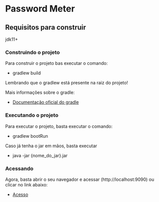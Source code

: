 # Password Meter

## Requisitos para construir

jdk11+

### Construindo o projeto
Para construir o projeto bas executar o comando:

* gradlew build

Lembrando que o gradlew está presente na raiz do projeto!

Mais informações sobre o gradle:
* [Documentação oficial do gradle](https://docs.gradle.org)

### Executando o projeto
Para executar o projeto, basta executar o comando:

* gradlew bootRun

Caso já tenha o jar em mãos, basta executar
* java -jar {nome_do_jar}.jar

### Acessando
Agora, basta abrir o seu navegador e acessar (http://localhost:9090) ou clicar no link abaixo:
* [Acesso](http://localhost:9090)
